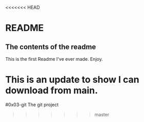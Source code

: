 <<<<<<< HEAD
# README
## The contents of the readme

This is the first Readme I've ever made. Enjoy.

This is an update to show I can download from main.
=======
#0x03-git
The git project 
>>>>>>> master

